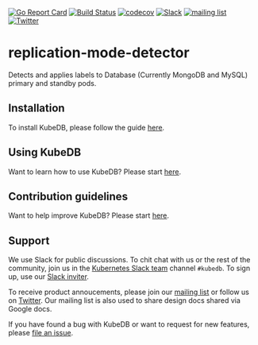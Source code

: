 [![Go Report Card](https://goreportcard.com/badge/kubedb.dev/replication-mode-detector)](https://goreportcard.com/report/kubedb.dev/replication-mode-detector)
[![Build Status](https://github.com/kubedb/replication-mode-detector/workflows/CI/badge.svg)](https://github.com/kubedb/replication-mode-detector/actions?workflow=CI)
[![codecov](https://codecov.io/gh/kubedb/replication-mode-detector/branch/master/graph/badge.svg)](https://codecov.io/gh/kubedb/replication-mode-detector)
[![Slack](http://slack.kubernetes.io/badge.svg)](http://slack.kubernetes.io/#kubedb)
[![mailing list](https://img.shields.io/badge/mailing_list-join-blue.svg)](https://groups.google.com/forum/#!forum/kubedb)
[![Twitter](https://img.shields.io/twitter/follow/kubedb.svg?style=social&logo=twitter&label=Follow)](https://twitter.com/intent/follow?screen_name=kubedb)

# replication-mode-detector

Detects and applies labels to Database (Currently MongoDB and MySQL) primary and standby pods.

## Installation

To install KubeDB, please follow the guide [here](https://kubedb.com/docs/latest/setup/install/).

## Using KubeDB

Want to learn how to use KubeDB? Please start [here](https://kubedb.com/docs/latest/guides/).

## Contribution guidelines

Want to help improve KubeDB? Please start [here](https://kubedb.com/docs/latest/welcome/contributing/).

## Support

We use Slack for public discussions. To chit chat with us or the rest of the community, join us in the [Kubernetes Slack team](https://kubernetes.slack.com/messages/C8149MREV/) channel `#kubedb`. To sign up, use our [Slack inviter](http://slack.kubernetes.io/).

To receive product annoucements, please join our [mailing list](https://groups.google.com/forum/#!forum/kubedb) or follow us on [Twitter](https://twitter.com/KubeDB). Our mailing list is also used to share design docs shared via Google docs.

If you have found a bug with KubeDB or want to request for new features, please [file an issue](https://github.com/kubedb/project/issues/new).
